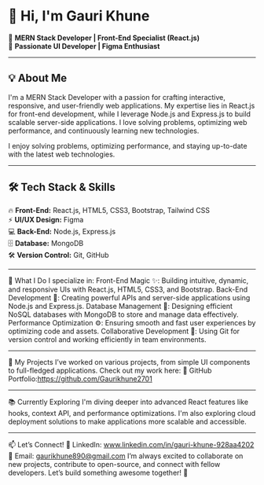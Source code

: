 # 👋 Hi, I'm Gauri Khune  

🚀 **MERN Stack Developer | Front-End Specialist (React.js)**  
🎨 **Passionate UI Developer | Figma Enthusiast**  

---

## 💡 About Me  
I'm a MERN Stack Developer with a passion for crafting interactive, responsive, and user-friendly web applications. My expertise lies in React.js for front-end development, while I leverage Node.js and Express.js to build scalable server-side applications. I love solving problems, optimizing web performance, and continuously learning new technologies.

I enjoy solving problems, optimizing performance, and staying up-to-date with the latest web technologies.  

---

## 🛠️ Tech Stack & Skills  
🔥 **Front-End:** React.js, HTML5, CSS3, Bootstrap, Tailwind CSS  
⚡ **UI/UX Design:** Figma  
💻 **Back-End:** Node.js, Express.js  
🗄️ **Database:** MongoDB  
🛠 **Version Control:** Git, GitHub  

---

🚀 What I Do
I specialize in:
Front-End Magic ✨: Building intuitive, dynamic, and responsive UIs with React.js, HTML5, CSS3, and Bootstrap.
Back-End Development 🌱: Creating powerful APIs and server-side applications using Node.js and Express.js.
Database Management 🐢: Designing efficient NoSQL databases with MongoDB to store and manage data effectively.
Performance Optimization ⚙️: Ensuring smooth and fast user experiences by optimizing code and assets.
Collaborative Development 🤝: Using Git for version control and working efficiently in team environments.

---

🌟 My Projects
I’ve worked on various projects, from simple UI components to full-fledged applications. Check out my work here:
🔗 GitHub Portfolio:https://github.com/Gaurikhune2701

---

📚 Currently Exploring
I'm diving deeper into advanced React features like hooks, context API, and performance optimizations. I'm also exploring cloud deployment solutions to make applications more scalable and accessible.

---

📫 Let’s Connect!
💼 LinkedIn: www.linkedin.com/in/gauri-khune-928aa4202
📧 Email: gaurikhune890@gmail.com
I’m always excited to collaborate on new projects, contribute to open-source, and connect with fellow developers. Let’s build something awesome together! 🚀



